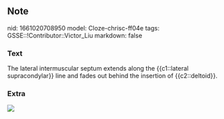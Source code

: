 ## Note
nid: 1661020708950
model: Cloze-chrisc-ff04e
tags: GSSE::!Contributor::Victor_Liu
markdown: false

### Text
The lateral intermuscular septum extends along the {{c1::lateral supracondylar}} line and fades out behind the insertion of {{c2::deltoid}}.

### Extra
<img src="51-1.jpg">
